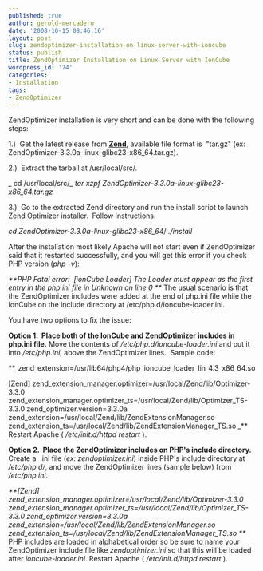 ```yaml
---
published: true
author: gerold-mercadero
date: '2008-10-15 08:46:16'
layout: post
slug: zendoptimizer-installation-on-linux-server-with-ioncube
status: publish
title: ZendOptimizer Installation on Linux Server with IonCube
wordpress_id: '74'
categories:
- Installation
tags:
- ZendOptimizer
---
```


ZendOptimizer installation is very short and can be done with the following steps:

1.)  Get the latest release from **[Zend](http://www.zend.com/en/products/guard/downloads)**, available file format is  "tar.gz" (ex:  ZendOptimizer-3.3.0a-linux-glibc23-x86_64.tar.gz).

2.)  Extract the tarball at /usr/local/src/.

_ cd /usr/local/src/_
_tar xzpf ZendOptimizer-3.3.0a-linux-glibc23-x86_64.tar.gz_

3.)  Go to the extracted Zend directory and run the install script to launch Zend Optimizer installer.  Follow instructions.

_cd ZendOptimizer-3.3.0a-linux-glibc23-x86_64_/
_./install_

After the installation most likely Apache will not start even if ZendOptimizer said that it restarted successfully, and you will get this error if you check PHP version (_php -v_):

_**PHP Fatal error:  [ionCube Loader] The Loader must appear as the first entry in the php.ini file in Unknown on line 0
**_
The usual scenario is that the ZendOptimizer includes were added at the end of php.ini file while the IonCube on the include directory at /etc/php.d/ioncube-loader.ini.



You have two options to fix the issue:

**Option 1.  Place both of the IonCube and ZendOptimizer includes in php.ini file.**
Move the contents of _/etc/php.d/ioncube-loader.ini_ and put it into _/etc/php.ini_, above the ZendOptimizer lines.  Sample code:

**_zend_extension=/usr/lib64/php4/php_ioncube_loader_lin_4.3_x86_64.so

[Zend]
zend_extension_manager.optimizer=/usr/local/Zend/lib/Optimizer-3.3.0
zend_extension_manager.optimizer_ts=/usr/local/Zend/lib/Optimizer_TS-3.3.0
zend_optimizer.version=3.3.0a
zend_extension=/usr/local/Zend/lib/ZendExtensionManager.so
zend_extension_ts=/usr/local/Zend/lib/ZendExtensionManager_TS.so
_**
Restart Apache ( _/etc/init.d/httpd restart_ ).

**Option 2.  Place the ZendOptimizer includes on PHP's include directory.**
Create a  .ini file (_ex: zendoptimizer.ini_) inside PHP's include directory at _/etc/php.d/_, and move the ZendOptimizer lines (sample below) from _/etc/php.ini_.

_**[Zend]
zend_extension_manager.optimizer=/usr/local/Zend/lib/Optimizer-3.3.0
zend_extension_manager.optimizer_ts=/usr/local/Zend/lib/Optimizer_TS-3.3.0
zend_optimizer.version=3.3.0a
zend_extension=/usr/local/Zend/lib/ZendExtensionManager.so
zend_extension_ts=/usr/local/Zend/lib/ZendExtensionManager_TS.so
**_
PHP includes are loaded in alphabetical order so be sure to name your ZendOptimizer include file like _zendoptimizer.ini_ so that this will be loaded after _ioncube-loader.ini_.
Restart Apache ( _/etc/init.d/httpd restart_ ).
